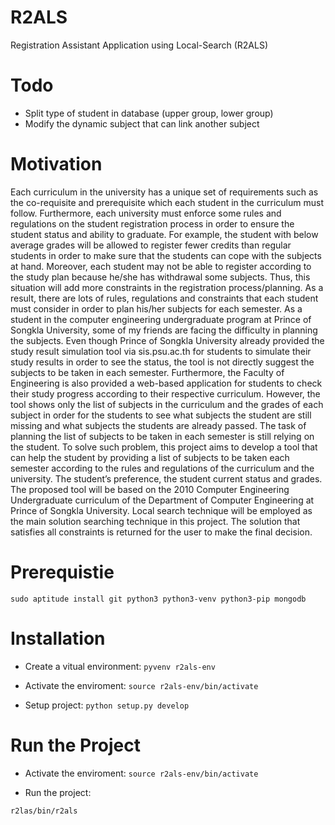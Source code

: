 R2ALS
=====

Registration Assistant Application using Local-Search (R2ALS)

Todo
======

- Split type of student in database (upper group, lower group)
- Modify the dynamic subject that can link another subject


Motivation
=====

Each curriculum in the university has a unique set of requirements such as the co-requisite and prerequisite which each student in the curriculum must follow. Furthermore, each university must enforce some rules and regulations on the student registration process in order to ensure the student status and ability to graduate. For example, the student with below average grades will be allowed to register fewer credits than regular students in order to make sure that the students can cope with the subjects at hand. Moreover, each student may not be able to register according to the study plan because he/she has withdrawal some subjects. Thus, this situation will add more constraints in the registration process/planning. As a result, there are lots of rules, regulations and constraints that each student must consider in order to plan his/her subjects for each semester.
As a student in the computer engineering undergraduate program at Prince of Songkla University, some of my friends are facing the difficulty in planning the subjects. Even though Prince of Songkla University already provided the study result simulation tool via sis.psu.ac.th for students to simulate their study results in order to see the status, the tool is not directly suggest the subjects to be taken in each semester. Furthermore, the Faculty of Engineering is also provided a web-based application for students to check their study progress according to their respective curriculum. However, the tool shows only the list of subjects in the curriculum and the grades of each subject in order for the students to see what subjects the student are still missing and what subjects the students are already passed. The task of planning the list of subjects to be taken in each semester is still relying on the student.
To solve such problem, this project aims to develop a tool that can help the student by providing a list of subjects to be taken each semester according to the rules and regulations of the curriculum and the university. The student’s preference, the student current status and grades. The proposed tool will be based on the 2010 Computer Engineering Undergraduate curriculum of the Department of Computer Engineering at Prince of Songkla University. Local search technique will be employed as the main solution searching technique in this project. The solution that satisfies all constraints is returned for the user to make the final decision.

Prerequistie
=====
```
sudo aptitude install git python3 python3-venv python3-pip mongodb
```

Installation
=====

- Create a vitual environment: 
```pyvenv r2als-env```

- Activate the enviroment: 
```source r2als-env/bin/activate```

- Setup project: 
```python setup.py develop```

Run the Project
=====
- Activate the enviroment: 
```source r2als-env/bin/activate```

- Run the project: 
```
r2las/bin/r2als
```
